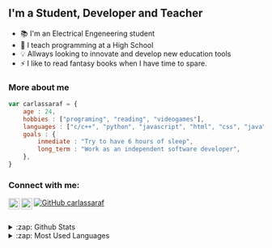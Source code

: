 ## I'm a Student, Developer and Teacher 

- :books: I'm an Electrical Engeneering student
- :school: I teach programming at a High School
- :bulb: Allways looking to innovate and develop new education tools
- :zap: I like to read fantasy books when I have time to spare.

### More about me 

```javascript
var carlassaraf = {
    age : 24,
    hobbies : ["programing", "reading", "videogames"],
    languages : ["c/c++", "python", "javascript", "html", "css", "java"],
    goals : {
        inmediate : "Try to have 6 hours of sleep",
        long_term : "Work as an independent software developer",
    },
}
```

### Connect with me:

[<img align="left" alt="codeSTACKr | LinkedIn" width="22px" src="https://cdn.jsdelivr.net/npm/simple-icons@v3/icons/linkedin.svg" />][linkedin]
[<img align="left" alt="codeSTACKr | Instagram" width="22px" src="https://cdn.jsdelivr.net/npm/simple-icons@v3/icons/instagram.svg" />][instagram]
[![GitHub carlassaraf](https://img.shields.io/github/followers/carlassaraf?label=Follow&style=social)][github]

<br>

<details>

<summary>:zap: Github Stats</summary>

![carlassaraf's GitHub stats](https://github-readme-stats.vercel.app/api?username=carlassaraf&count_private=truetokyonight)

</details>

<details>

<summary>:zap: Most Used Languages</summary>

![Top Langs](https://github-readme-stats.vercel.app/api/top-langs/?username=carlassaraf&layout=compact&langs_count=8&theme=tokyonight)

</details>

[linkedin]: https://linkedin.com/in/carlassaraf
[instagram]: https://instagram.com/carlassaraf
[github]: https://github/com/carlassaraf

